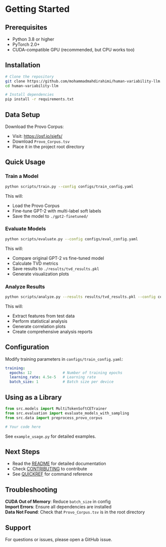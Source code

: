 # Getting Started

## Prerequisites

- Python 3.8 or higher
- PyTorch 2.0+
- CUDA-compatible GPU (recommended, but CPU works too)

## Installation

```bash
# Clone the repository
git clone https://github.com/mohammadmahdirahimi/human-variability-llm.git
cd human-variability-llm

# Install dependencies
pip install -r requirements.txt
```

## Data Setup

Download the Provo Corpus:
- Visit: https://osf.io/sjefs/
- Download `Provo_Corpus.tsv`
- Place it in the project root directory

## Quick Usage

### Train a Model

```bash
python scripts/train.py --config configs/train_config.yaml
```

This will:
- Load the Provo Corpus
- Fine-tune GPT-2 with multi-label soft labels
- Save the model to `./gpt2-finetuned/`

### Evaluate Models

```bash
python scripts/evaluate.py --config configs/eval_config.yaml
```

This will:
- Compare original GPT-2 vs fine-tuned model
- Calculate TVD metrics
- Save results to `./results/tvd_results.pkl`
- Generate visualization plots

### Analyze Results

```bash
python scripts/analyze.py --results results/tvd_results.pkl --config configs/eval_config.yaml
```

This will:
- Extract features from test data
- Perform statistical analysis
- Generate correlation plots
- Create comprehensive analysis reports

## Configuration

Modify training parameters in `configs/train_config.yaml`:

```yaml
training:
  epochs: 12              # Number of training epochs
  learning_rate: 4.5e-5   # Learning rate
  batch_size: 1           # Batch size per device
```

## Using as a Library

```python
from src.models import MultiTokenSoftCETrainer
from src.evaluation import evaluate_models_with_sampling
from src.data import preprocess_provo_corpus

# Your code here
```

See `example_usage.py` for detailed examples.

## Next Steps

- Read the [README](README.md) for detailed documentation
- Check [CONTRIBUTING](CONTRIBUTING.md) to contribute
- See [QUICKREF](QUICKREF.md) for command reference

## Troubleshooting

**CUDA Out of Memory**: Reduce `batch_size` in config  
**Import Errors**: Ensure all dependencies are installed  
**Data Not Found**: Check that `Provo_Corpus.tsv` is in the root directory

## Support

For questions or issues, please open a GitHub issue.
